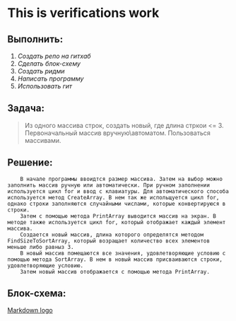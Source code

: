 # This is verifications work

## **Выполнить:** 

1. *Создать репо на гитхаб*
2. *Сделать блок-схему*
3. *Создать ридми*
4. *Написать программу*
5. *Использовать гит*

## **Задача:**
 >Из одного массива строк, создать новый, где длина стркои <= 3. Первоначальный массив вручную\автоматом. Пользоваться массивами.

 ## **Решение:**

        В начале программы ввоидтся размер массива. Затем на выбор можно заполнить массив ручную или автоматически. При ручном заполнении используется цикл for и ввод с клавиатуры. Для автоматического способа используется метод CreateArray. В нем так же испольщуется цикл for, однако строки заполняются случайными числами, которые конвертируюся в строки.
        Затем с помощью метода PrintArray выводится массив на экран. В методе также используется цикл for, который отображает каждый элемент массива.
        Создается новый массив, длина которого определятся методом FindSizeToSortArray, который возращает количество всех элементов меньше либо равныз 3.
        В новый массив помещаются все значения, удовлетворяющие условию с помощью метода SortArray. В нем в новый массив присваиваются строки, удовлетворяющие условию.
        Затем новый массив отображается с помощью метода PrintArray.
 

 ## **Блок-схема:** 

 [Markdown logo](https://upload.wikimedia.org/wikipedia/commons/thumb/4/48/Markdown-mark.svg/1200px-Markdown-mark.svg.png "Markdow logo in browser")